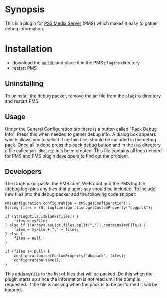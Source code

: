 # Synopsis <a name="Synopsis"></a>

This is a plugin for [PS3 Media Server](http://code.google.com/p/ps3mediaserver/) (PMS) which makes it easy to gather
debug information.

# Installation <a name="Install"></a>

* download the [jar file](https://github.com/downloads/SharkHunter/DbgPack/dbgpack_017.jar) and place it in the PMS `plugins` directory
* restart PMS

## Uninstalling <a name="Uninstall"></a>

To uninstall the debug packer, remove the jar file from the `plugins` directory and restart PMS.

## Usage ##
Under the General Configuration tab there is a button called "Pack Debug Info". Press this when needed to gather debug info. A dialog box appears which allows you to select if certain files should be included in the debug pack. Once all is done press the pack debug button and in the `PMS` directory a file called `pms_dbg.zip` has been created. This file contains all logs needed for PMS and PMS plugin developers to find out the problem.

## Developers ##
The DbgPacker packs the PMS.conf, WEB.conf and the PMS log file (debug.log) plus any files that plugins say should be included. To include new files into the debug packer add the following code snippet:

    PmsConfiguration configuration = PMS.getConfiguration();
    String files = (String)configuration.getCustomProperty("dbgpack");

    if (StringUtils.isBlank(files)) {
        files = myFile;
    } else if (!Arrays.asList(files.split(",")).contains(myFile)) {
        files = myFile + "," + files;
    } else {
        files = null;
    }

    if (files != null) {
        configuration.setCustomProperty("dbgpack", files);
        configuration.save();
    }

This adds `myFile` to the list of files that will be packed. Do this when the plugin starts up since the information is not read until the dump is requested. If the file is missing when the pack is to be performed it will be ignored.

